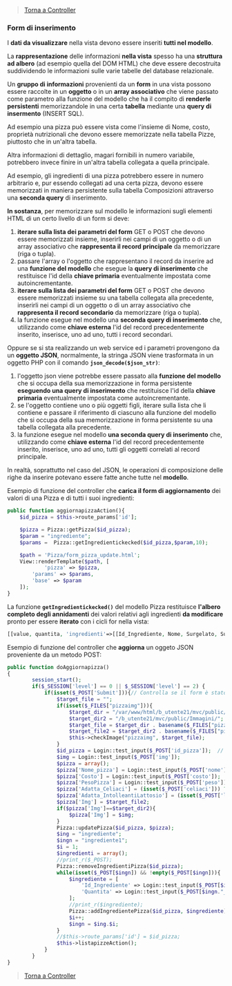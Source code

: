 >[Torna a Controller](controller.md) 

### **Form di inserimento**

I **dati da visualizzare** nella vista devono essere inseriti **tutti nel modello**. 

La **rappresentazione** delle informazioni **nella vista** spesso ha una **struttura ad albero** (ad esempio quella del DOM HTML) che deve essere decostruita suddividendo le informazioni sulle varie tabelle del database relazionale. 

Un **gruppo di informazioni** provenienti da un **form** in una vista possono essere raccolte in un **oggetto** o in un **array associativo** che viene passato come parametro alla funzione del modello che ha il compito di **renderle persistenti** memorizzandole in una certa **tabella** mediante una **query di insermento** (INSERT SQL).

Ad esempio una pizza può essere vista come l'insieme di Nome, costo, proprietà nutrizionali che devono essere memorizzate nella tabella Pizze, piuttosto che in un'altra tabella.

Altra informazioni di dettaglio, magari fornibili in numero variabile, potrebbero invece finire in un'altra tabella collegata a quella principale.

Ad esempio, gli ingredienti di una pizza potrebbero essere in numero arbitrario e, pur essendo collegati ad una certa pizza, devono essere memorizzati in maniera persistente sulla tabella Composizioni attraverso una **seconda query** di inserimento.

**In sostanza**, per memorizzare sul modello le informazioni sugli elementi HTML di un certo livello di un form si deve:
1. **iterare sulla lista dei parametri del form** GET o POST che devono essere memorizzati insieme, inserirli nei campi di un oggetto o di un array associativo che **rappresenta il record principale** da memorizzare (riga o tupla).
2. passare l'array o l'oggetto che rappresentano il record da inserire ad una **funzione del modello** che esegue la **query di inserimento** che restituisce l'id della **chiave primaria** eventualmente impostata come autoincrementante.
3. **iterare sulla lista dei parametri del form** GET o POST che devono essere memorizzati insieme su una tabella collegata alla precedente, inserirli nei campi di un oggetto o di un array associativo che **rappresenta il record secondario** da memorizzare (riga o tupla).
4. la funzione esegue nel modello una **seconda query di inserimento** che, utilizzando come **chiave esterna** l'id del record precedentemente inserito, inserisce, uno ad uno, tutti i record secondari.

Oppure se si sta realizzando un web service ed i parametri provengono da un **oggetto JSON**, normalmente, la stringa JSON viene trasformata in un oggetto PHP con il comando **```json_decode($json_str)```**:
1. l'oggetto json viene potrebbe essere passato alla **funzione del modello** che si occupa della sua memorizzazione in forma persistente  **eseguendo una query di inserimento** che restituisce l'id della **chiave primaria** eventualmente impostata come autoincrementante.
2. se l'oggetto contiene uno o più oggetti figli, iterare sulla lista che li contiene e passare il riferimento di ciascuno alla funzione del modello che si occupa della sua memorizzazione in forma persistente su una tabella collegata alla precedente.
3. la funzione esegue nel modello **una seconda query di inserimento** che, utilizzando come **chiave esterna** l'id del record precedentemente inserito, inserisce, uno ad uno, tutti gli oggetti correlati al record principale.

In realtà, soprattutto nel caso del JSON, le operazioni di composizione delle righe da inserire potevano essere fatte anche tutte nel **modello**.

Esempio di funzione del controller che **carica il form di aggiornamento** dei valori di una Pizza e di tutti i suoi ingredienti:
```PHP
public function aggiornapizzaAction(){
	$id_pizza = $this->route_params['id'];

	$pizza = Pizza::getPizza($id_pizza);
	$param = "ingrediente";
	$params =  Pizza::getIngredientickecked($id_pizza,$param,10);

	$path = 'Pizza/form_pizza_update.html';
	View::renderTemplate($path, [
	    	'pizza' => $pizza,
		'params' => $params,
		'base' => $param
	]); 
}
```
La funzione **```getIngredientickecked()```** del modello Pizza restituisce **l'albero completo degli annidamenti** dei valori relativi agli ingredienti **da modificare** pronto per essere **iterato** con i cicli for nella vista:

```PHP
[[value, quantita, 'ingredienti'=>[[Id_Ingrediente, Nome, Surgelato, SurgelatoStr, Checked], [...]], [...]] 

```

Esempio di funzione del controller che **aggiorna** un oggeto JSON proveniente da un metodo POST:
```PHP
public function doAggiornapizza()
{
        session_start();
        if($_SESSION['level'] == 0 || $_SESSION['level'] == 2) {
            if(isset($_POST['Submit'])){// Controlla se il form è stato sottomesso
                $target_file = "";
                if(isset($_FILES["pizzaimg"])){
                    $target_dir = "/var/www/html/b_utente21/mvc/public/Immagini/";
                    $target_dir2 = "/b_utente21/mvc/public/Immagini/";
                    $target_file = $target_dir . basename($_FILES["pizzaimg"]["name"]);
                    $target_file2 = $target_dir2 . basename($_FILES["pizzaimg"]["name"]);
                    $this->checkImage("pizzaimg", $target_file);
                }
                $id_pizza = Login::test_input($_POST['id_pizza']);  // l'id o arriva da un campo hidden o da una sessione
                $img = Login::test_input($_POST['img']);
                $pizza = array();
                $pizza['Nome_pizza'] = Login::test_input($_POST['nome']);
                $pizza['Costo'] = Login::test_input($_POST['costo']);
                $pizza['PesoPizza'] = Login::test_input($_POST['peso']);
                $pizza['Adatta_Celiaci'] = (isset($_POST['celiaci'])) ? 1: 0;
                $pizza['Adatta_IntolleantiLattosio'] = (isset($_POST['lattosio'])) ? 1: 0;
                $pizza['Img'] = $target_file2;
                if($pizza['Img']==$target_dir2){
                    $pizza['Img'] = $img;
                }
                Pizza::updatePizza($id_pizza, $pizza);
                $ing = "ingrediente";
                $ingn = "ingrediente1";
                $i = 1;
                $ingredienti = array();
                //print_r($_POST);
                Pizza::removeIngredientiPizza($id_pizza);
                while(isset($_POST[$ingn]) && !empty($_POST[$ingn])){
                    $ingrediente = [
                        'Id_Ingrediente' => Login::test_input($_POST[$ingn]),       //campo value del select
                        'Quantita' => Login::test_input($_POST[$ingn."_quantita"])  //campo value dell'input
                    ];
                    //print_r($ingrediente);
                    Pizza::addIngredientePizza($id_pizza, $ingrediente);
                    $i++;
                    $ingn = $ing.$i;
                }
                //$this->route_params['id'] = $id_pizza;
                $this->listapizzeAction();
            }
        }
}
```

>[Torna a Controller](controller.md) 
